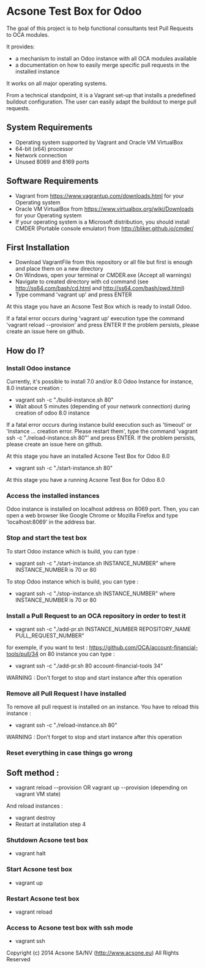 # Acsone Test Box for Odoo

The goal of this project is to help functional consultants 
test Pull Requests to OCA modules.

It provides:
* a mechanism to install an Odoo instance with all
OCA modules available
* a documentation on how to easily merge specific 
pull requests in the installed instance

It works on all major operating systems.

From a technical standpoint, it is a Vagrant set-up that installs
a predefined buildout configuration. The user can easily
adapt the buildout to merge pull requests.

## System Requirements

* Operating system supported by Vagrant and Oracle VM VirtualBox
* 64-bit (x64) processor
* Network connection 
* Unused 8069 and 8169 ports
	 
## Software Requirements

* Vagrant from https://www.vagrantup.com/downloads.html for your Operating system
* Oracle VM VirtualBox from https://www.virtualbox.org/wiki/Downloads for your Operating system
* If your operating system is a Microsoft distribution, you should install CMDER (Portable console emulator) from http://bliker.github.io/cmder/
	 
## First Installation

* Download VagrantFile from this repository or all file but first is enough and place them on a new directory
* On Windows, open your terminal or CMDER.exe (Accept all warnings)
* Navigate to created directory with cd command (see http://ss64.com/bash/cd.html and http://ss64.com/bash/pwd.html)
* Type command 'vagrant up' and press ENTER

At this stage you have an Acsone Test Box which is ready to install Odoo.

If a fatal error occurs during 'vagrant up' execution 
type the command 'vagrant reload --provision' and press ENTER
If the problem persists, please create an issue here on github.
	
## How do I?

### Install Odoo instance

Currently, it's possible to install 7.0 and/or 8.0 Odoo Instance
for instance, 8.0 instance creation :

* vagrant ssh -c "./build-instance.sh 80"
* Wait about 5 minutes (depending of your network connection) during creation of odoo 8.0 instance

If a fatal error occurs during instance build execution such as 'timeout' or 'Instance ... creation error. Please restart them',
type the command 'vagrant ssh -c "./reload-instance.sh 80"' and press ENTER.
If the problem persists, please create an issue here on github.

At this stage you have an installed Acsone Test Box for Odoo 8.0

* vagrant ssh -c "./start-instance.sh 80"

At this stage you have a running Acsone Test Box for Odoo 8.0

### Access the installed instances

Odoo instance is installed on localhost address on 8069 port.
Then, you can open a web browser like Google Chrome or Mozilla Firefox and type 'localhost:8069' in the address bar.

### Stop and start the test box

To start Odoo instance which is build, you can type :

* vagrant ssh -c "./start-instance.sh INSTANCE_NUMBER" where INSTANCE_NUMBER is 70 or 80 

To stop Odoo instance which is build, you can type :

* vagrant ssh -c "./stop-instance.sh INSTANCE_NUMBER" where INSTANCE_NUMBER is 70 or 80 

### Install a Pull Request to an OCA repository in order to test it

* vagrant ssh -c "./add-pr.sh INSTANCE_NUMBER REPOSITORY_NAME PULL_REQUEST_NUMBER" 

for exemple, if you want to test : https://github.com/OCA/account-financial-tools/pull/34 on 80 instance you can type :

* vagrant ssh -c "./add-pr.sh 80 account-financial-tools 34" 

WARNING : Don't forget to stop and start instance after this operation

### Remove all Pull Request I have installed

To remove all pull request is installed on an instance. You have to reload this instance :

* vagrant ssh -c "./reload-instance.sh 80"

WARNING : Don't forget to stop and start instance after this operation

### Reset everything in case things go wrong

## Soft method :

* vagrant reload --provision OR vagrant up --provision (depending on vagrant VM state)

And reload instances :

* vagrant destroy
* Restart at installation step 4

### Shutdown Acsone test box

* vagrant halt

### Start Acsone test box

* vagrant up

### Restart Acsone test box

* vagrant reload

### Access to Acsone test box with ssh mode

* vagrant ssh




Copyright (c) 2014 Acsone SA/NV (http://www.acsone.eu)
All Rights Reserved

